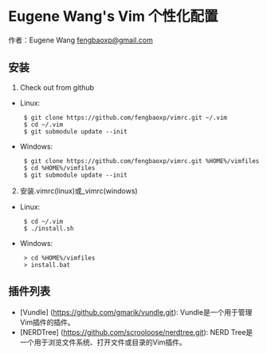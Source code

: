 Eugene Wang's Vim 个性化配置
=====

作者：Eugene Wang fengbaoxp@gmail.com

安装
-----
1. Check out from github

 * Linux:

        $ git clone https://github.com/fengbaoxp/vimrc.git ~/.vim
        $ cd ~/.vim
        $ git submodule update --init

 * Windows:

        $ git clone https://github.com/fengbaoxp/vimrc.git %HOME%/vimfiles
        $ cd %HOME%/vimfiles
        $ git submodule update --init

2. 安装.vimrc(linux)或_vimrc(windows)

 * Linux:

        $ cd ~/.vim
        $ ./install.sh

 * Windows:

        > cd %HOME%/vimfiles
        > install.bat

插件列表
--------

 * [Vundle] (https://github.com/gmarik/vundle.git): Vundle是一个用于管理Vim插件的插件。
 * [NERDTree] (https://github.com/scrooloose/nerdtree.git): NERD Tree是一个用于浏览文件系统、打开文件或目录的Vim插件。
